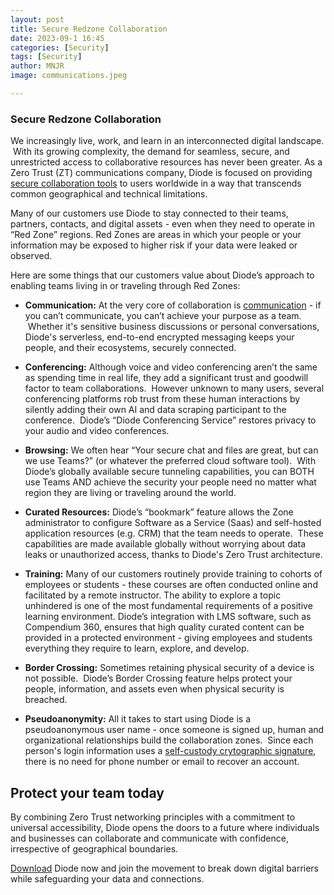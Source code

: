 ```yaml
---
layout: post
title: Secure Redzone Collaboration
date: 2023-09-1 16:45
categories: [Security]
tags: [Security]
author: MNJR
image: communications.jpeg

---
```

### Secure Redzone Collaboration

We increasingly live, work, and learn in an interconnected digital landscape.  With its growing complexity, the demand for seamless, secure, and unrestricted access to collaborative resources has never been greater. As a Zero Trust (ZT) communications company, Diode is focused on providing [secure collaboration tools](https://diode.io/) to users worldwide in a way that transcends common geographical and technical limitations. 

Many of our customers use Diode to stay connected to their teams, partners, contacts, and digital assets - even when they need to operate in “Red Zone” regions. Red Zones are areas in which your people or your information may be exposed to higher risk if your data were leaked or observed.  

Here are some things that our customers value about Diode’s approach to enabling teams living in or traveling through Red Zones:

- **Communication:** At the very core of collaboration is [communication](https://diode.io/teams/#collaboration) - if you can’t communicate, you can’t achieve your purpose as a team.  Whether it's sensitive business discussions or personal conversations, Diode's serverless, end-to-end encrypted messaging keeps your people, and their ecosystems, securely connected.

- **Conferencing:** Although voice and video conferencing aren’t the same as spending time in real life, they add a significant trust and goodwill factor to team collaborations.  However unknown to many users, several conferencing platforms rob trust from these human interactions by silently adding their own AI and data scraping participant to the conference.  Diode’s “Diode Conferencing Service” restores privacy to your audio and video conferences.

- **Browsing:** We often hear “Your secure chat and files are great, but can we use Teams?” (or whatever the preferred cloud software tool).  With Diode’s globally available secure tunneling capabilities, you can BOTH use Teams AND achieve the security your people need no matter what region they are living or traveling around the world.

- **Curated Resources:** Diode’s “bookmark” feature allows the Zone administrator to configure Software as a Service (Saas) and self-hosted application resources (e.g. CRM) that the team needs to operate.  These capabilities are made available globally without worrying about data leaks or unauthorized access, thanks to Diode's Zero Trust architecture.

- **Training:** Many of our customers routinely provide training to cohorts of employees or students - these courses are often conducted online and facilitated by a remote instructor. The ability to explore a topic unhindered is one of the most fundamental requirements of a positive learning environment. Diode’s integration with LMS software, such as Compendium 360, ensures that high quality curated content can be provided in a protected environment - giving employees and students everything they require to learn, explore, and develop.

- **Border Crossing:** Sometimes retaining physical security of a device is not possible.  Diode’s Border Crossing feature helps protect your people, information, and assets even when physical security is breached.

- **Pseudoanonymity:** All it takes to start using Diode is a pseudoanonymous user name - once someone is signed up, human and organizational relationships build the collaboration zones.  Since each person's login information uses a [self-custody crytographic signature](https://diode.io/how-it-works/), there is no need for phone number or email to recover an account.

## Protect your team today

By combining Zero Trust networking principles with a commitment to universal accessibility, Diode opens the doors to a future where individuals and businesses can collaborate and communicate with confidence, irrespective of geographical boundaries. 

[Download](Diode.io/download) Diode now and join the movement to break down digital barriers while safeguarding your data and connections. 

